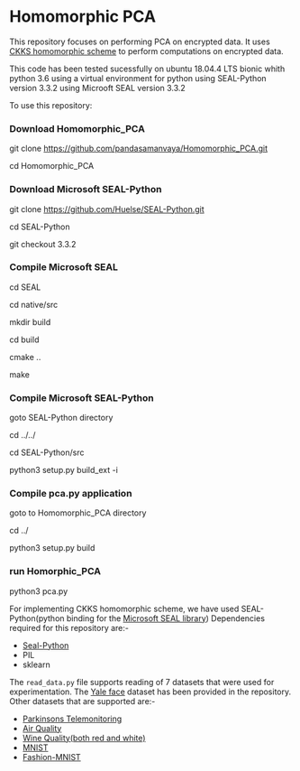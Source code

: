 # Homomorphic PCA
This repository focuses on performing PCA on encrypted data. It uses [CKKS homomorphic scheme](https://eprint.iacr.org/2016/421.pdf) to perform computations on encrypted data.

This code has been tested sucessfully on ubuntu 18.04.4 LTS bionic whith python 3.6 using a virtual environment for python
using SEAL-Python version 3.3.2
using Microoft SEAL version 3.3.2

To use this repository:

### Download Homomorphic_PCA
git clone https://github.com/pandasamanvaya/Homomorphic_PCA.git

cd Homomorphic_PCA

### Download Microsoft SEAL-Python
git clone https://github.com/Huelse/SEAL-Python.git

cd SEAL-Python

git checkout 3.3.2

### Compile Microsoft SEAL
cd SEAL

cd native/src

mkdir build

cd build

cmake ..

make


### Compile Microsoft SEAL-Python
goto SEAL-Python directory

cd ../../

cd SEAL-Python/src

python3 setup.py build_ext -i

### Compile pca.py application
 goto to Homomorphic_PCA directory
 
cd ../

python3 setup.py build

### run Homorphic_PCA

python3 pca.py

For implementing CKKS homomorphic scheme, we have used SEAL-Python(python binding for the [Microsoft SEAL library](https://github.com/microsoft/SEAL))
Dependencies required for this repository are:-
* [Seal-Python](https://github.com/Huelse/SEAL-Python)
* PIL
* sklearn

The ```read_data.py``` file supports reading of 7 datasets that were used for experimentation. The [Yale face](http://vision.ucsd.edu/content/yale-face-database) dataset has been provided in the repository. Other datasets that are supported are:-
* [Parkinsons Telemonitoring](https://archive.ics.uci.edu/ml/datasets/parkinsons)
* [Air Quality](https://archive.ics.uci.edu/ml/datasets/Air+Quality)
* [Wine Quality(both red and white)](https://archive.ics.uci.edu/ml/datasets/wine+quality)
* [MNIST](http://yann.lecun.com/exdb/mnist/)
* [Fashion-MNIST](https://github.com/zalandoresearch/fashion-mnist)
